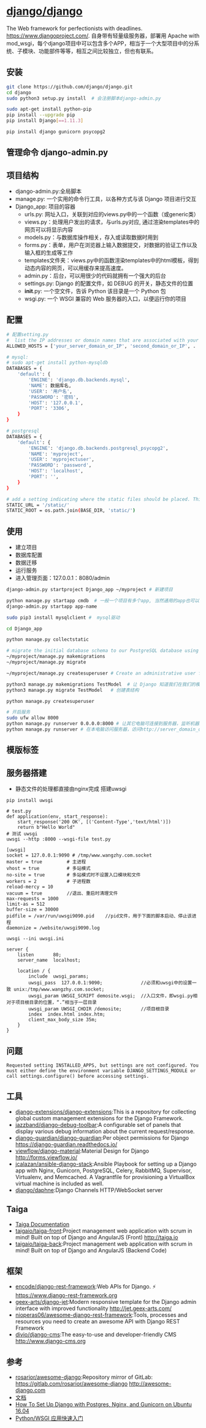 # [django/django](https://github.com/django/django)

The Web framework for perfectionists with deadlines. <https://www.djangoproject.com/>.
自身带有轻量级服务器，部署用 Apache with mod_wsgi，每个django项目中可以包含多个APP，相当于一个大型项目中的分系统、子模块、功能部件等等，相互之间比较独立，但也有联系。

## 安装

```sh
git clone https://github.com/django/django.git
cd django
sudo python3 setup.py install  # 会注册脚本django-admin.py

sudo apt-get install python-pip
pip install --upgrade pip
pip install Django[==1.11.3]

pip install django gunicorn psycopg2
```

## 管理命令 django-admin.py

## 项目结构

* django-admin.py:全局脚本
* manage.py: 一个实用的命令行工具，以各种方式与该 Django 项目进行交互
* Django_app: 项目的容器
  - urls.py: 网址入口，关联到对应的views.py中的一个函数（或generic类）
  - views.py：处理用户发出的请求，与urls.py对应, 通过渲染templates中的网页可以将显示内容
  - models.py：与数据库操作相关，存入或读取数据时用到
  - forms.py：表单，用户在浏览器上输入数据提交，对数据的验证工作以及输入框的生成等工作
  - templates文件夹：views.py中的函数渲染templates中的html模板，得到动态内容的网页，可以用缓存来提高速度。
  - admin.py：后台，可以用很少的代码就拥有一个强大的后台
  - settings.py: Django 的配置文件，如 DEBUG 的开关，静态文件的位置
  - __init__.py: 一个空文件，告诉 Python 该目录是一个 Python 包
  - wsgi.py: 一个 WSGI 兼容的 Web 服务器的入口，以便运行你的项目

## 配置

```sh
# 配置setting.py
#  list the IP addresses or domain names that are associated with your Django server.
ALLOWED_HOSTS = ['your_server_domain_or_IP', 'second_domain_or_IP', . . .]

# mysql:
# sudo apt-get install python-mysqldb
DATABASES = {
    'default': {
        'ENGINE': 'django.db.backends.mysql',
        'NAME': 数据库名,
        'USER': '用户名',
        'PASSWORD': '密码',
        'HOST': '127.0.0.1',
        'PORT': '3306',
    }
}

# postgresql
DATABASES = {
    'default': {
        'ENGINE': 'django.db.backends.postgresql_psycopg2',
        'NAME': 'myproject',
        'USER': 'myprojectuser',
        'PASSWORD': 'password',
        'HOST': 'localhost',
        'PORT': '',
    }
}

# add a setting indicating where the static files should be placed. This is necessary so that Nginx can handle requests for these items. 
STATIC_URL = '/static/'
STATIC_ROOT = os.path.join(BASE_DIR, 'static/')
```

## 使用

* 建立项目
* 数据库配置
* 数据迁移
* 运行服务
* 进入管理页面：127.0.0.1：8080/admin

```sh
django-admin.py startproject Django_app ~/myproject # 新建项目

python manage.py startapp cmdb  # 一般一个项目有多个app, 当然通用的app也可以在多个项目中使用
django-admin.py startapp app-name

sudo pip3 install mysqlclient #  mysql驱动

cd Django_app

python manage.py collectstatic

# migrate the initial database schema to our PostgreSQL database using the management script
~/myproject/manage.py makemigrations
~/myproject/manage.py migrate

~/myproject/manage.py createsuperuser # Create an administrative user for the project

python3 manage.py makemigrations TestModel  # 让 Django 知道我们在我们的模型有一些变更
python3 manage.py migrate TestModel   # 创建表结构

python manage.py createsuperuser

# 开启服务
sudo ufw allow 8000
python manage.py runserver 0.0.0.0:8000 # 让其它电脑可连接到服务器，监听机器上所有ip的8000端口，访问时用电脑的ip代替
python manage.py runserver # 在本电脑访问服务器，访问http://server_domain_or_IP:8000
```

## 模版标签

## 服务器搭建

* 静态文件的处理都直接由nginx完成
  搭建uwsgi

```
pip install uwsgi

# test.py
def application(env, start_response):
    start_response('200 OK', [('Content-Type','text/html')])
    return b"Hello World"
# 测试 uwsgi
uwsgi --http :8000 --wsgi-file test.py

[uwsgi]
socket = 127.0.0.1:9090 # /tmp/www.wangzhy.com.socket
master = true         # 主进程
vhost = true          # 多站模式
no-site = true        # 多站模式时不设置入口模块和文件
workers = 2           # 子进程数
reload-mercy = 10
vacuum = true         //退出、重启时清理文件
max-requests = 1000
limit-as = 512
buffer-size = 30000
pidfile = /var/run/uwsgi9090.pid    //pid文件，用于下面的脚本启动、停止该进程
daemonize = /website/uwsgi9090.log

uwsgi --ini uwsgi.ini

server {
    listen       80;
    server_name  localhost;

    location / {
        include  uwsgi_params;
        uwsgi_pass  127.0.0.1:9090;              //必须和uwsgi中的设置一致 unix:/tmp/www.wangzhy.com.socket;
        uwsgi_param UWSGI_SCRIPT demosite.wsgi;  //入口文件，即wsgi.py相对于项目根目录的位置，“.”相当于一层目录
        uwsgi_param UWSGI_CHDIR /demosite;       //项目根目录
        index  index.html index.htm;
        client_max_body_size 35m;
    }
}
```

## 问题

```
Requested setting INSTALLED_APPS, but settings are not configured. You must either define the environment variable DJANGO_SETTINGS_MODULE or call settings.configure() before accessing settings.
```

## 工具

* [django-extensions/django-extensions](https://github.com/django-extensions/django-extensions):This is a repository for collecting global custom management extensions for the Django Framework.
* [jazzband/django-debug-toolbar](https://github.com/jazzband/django-debug-toolbar):A configurable set of panels that display various debug information about the current request/response.
* [django-guardian/django-guardian](https://github.com/django-guardian/django-guardian):Per object permissions for Django https://django-guardian.readthedocs.io/
* [viewflow/django-material](https://github.com/viewflow/django-material):Material Design for Django http://forms.viewflow.io/
* [jcalazan/ansible-django-stack](https://github.com/jcalazan/ansible-django-stack):Ansible Playbook for setting up a Django app with Nginx, Gunicorn, PostgreSQL, Celery, RabbitMQ, Supervisor, Virtualenv, and Memcached. A Vagrantfile for provisioning a VirtualBox virtual machine is included as well.
* [django/daphne](https://github.com/django/daphne):Django Channels HTTP/WebSocket server

## Taiga

* [Taiga Documentation](http://taigaio.github.io/taiga-doc/dist/#_installation_guide)
* [taigaio/taiga-front](https://github.com/taigaio/taiga-front):Project management web application with scrum in mind! Built on top of Django and AngularJS (Front) http://taiga.io
* [taigaio/taiga-back](https://github.com/taigaio/taiga-back):Project management web application with scrum in mind! Built on top of Django and AngularJS (Backend Code)

## 框架

* [encode/django-rest-framework](https://github.com/encode/django-rest-framework):Web APIs for Django. ⚡️ https://www.django-rest-framework.org
* [geex-arts/django-jet](https://github.com/geex-arts/django-jet):Modern responsive template for the Django admin interface with improved functionality http://jet.geex-arts.com/
* [nioperas06/awesome-django-rest-framework](https://github.com/nioperas06/awesome-django-rest-framework):Tools, processes and resources you need to create an awesome API with Django REST Framework
* [divio/django-cms](https://github.com/divio/django-cms):The easy-to-use and developer-friendly CMS http://www.django-cms.org

## 参考

* [rosarior/awesome-django](https://github.com/rosarior/awesome-django):Repository mirror of GitLab: https://gitlab.com/rosarior/awesome-django http://awesome-django.com
* [文档](https://docs.djangoproject.com/en/dev/releases/2.0/)
* [How To Set Up Django with Postgres, Nginx, and Gunicorn on Ubuntu 16.04](https://www.digitalocean.com/community/tutorials/how-to-set-up-django-with-postgres-nginx-and-gunicorn-on-ubuntu-16-04)
* [Python/WSGI 应用快速入门](https://uwsgi-docs-cn.readthedocs.io/zh_CN/latest/WSGIquickstart.html)
